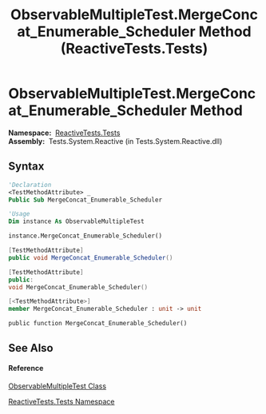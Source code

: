 ﻿---
title: ObservableMultipleTest.MergeConcat_Enumerable_Scheduler Method  (ReactiveTests.Tests)
TOCTitle: MergeConcat_Enumerable_Scheduler Method
ms:assetid: M:ReactiveTests.Tests.ObservableMultipleTest.MergeConcat_Enumerable_Scheduler
ms:mtpsurl: https://msdn.microsoft.com/en-us/library/reactivetests.tests.observablemultipletest.mergeconcat_enumerable_scheduler(v=VS.103)
ms:contentKeyID: 36619341
ms.date: 06/28/2011
mtps_version: v=VS.103
f1_keywords:
- ReactiveTests.Tests.ObservableMultipleTest.MergeConcat_Enumerable_Scheduler
dev_langs:
- CSharp
- JScript
- VB
- FSharp
- c++
---

# ObservableMultipleTest.MergeConcat\_Enumerable\_Scheduler Method

**Namespace:**  [ReactiveTests.Tests](hh289046\(v=vs.103\).md)  
**Assembly:**  Tests.System.Reactive (in Tests.System.Reactive.dll)

## Syntax

``` vb
'Declaration
<TestMethodAttribute> _
Public Sub MergeConcat_Enumerable_Scheduler
```

``` vb
'Usage
Dim instance As ObservableMultipleTest

instance.MergeConcat_Enumerable_Scheduler()
```

``` csharp
[TestMethodAttribute]
public void MergeConcat_Enumerable_Scheduler()
```

``` c++
[TestMethodAttribute]
public:
void MergeConcat_Enumerable_Scheduler()
```

``` fsharp
[<TestMethodAttribute>]
member MergeConcat_Enumerable_Scheduler : unit -> unit 
```

``` jscript
public function MergeConcat_Enumerable_Scheduler()
```

## See Also

#### Reference

[ObservableMultipleTest Class](hh303586\(v=vs.103\).md)

[ReactiveTests.Tests Namespace](hh289046\(v=vs.103\).md)

